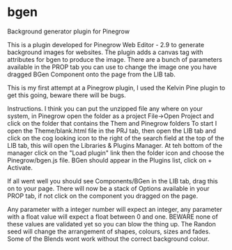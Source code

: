 # bgen
Background generator plugin for Pinegrow

This is a plugin developed for  Pinegrow Web Editor - 2.9 to generate background images for websites.  The plugin adds a canvas tag with attributes for bgen to produce the image.
There are a bunch of parameters available in the PROP tab you can use to change the image one you have dragged BGen Component onto the page from the LIB tab.

This is my first attempt at a Pinegrow plugin, I used the Kelvin Pine plugin to get this going, beware there will be bugs.

Instructions.
I think you can put the unzipped file any where on your system, in Pinegrow open the folder as a project File->Open Project and click on the folder that contains the Them and Pinegrow folders
To start I open the Theme/blank.html file in the PRJ tab, then open the LIB tab and click on the cog looking icon to the right of the search field at the top of the LIB tab, this will open the Libraries & Plugins Manager.
At teh bottom of the manager click on the "Load plugin" link then the folder icon and choose the Pinegrow/bgen.js file.
BGen should appear in the Plugins list, click on + Activate.

If all went well you should see Components/BGen in the LIB tab, drag this on to your page. There will now be a stack of Options available in your PROP tab, if not click on the component you dragged on the page.

Any parameter with a integer number will expect an integer, any parameter with a float value will expect a float between 0 and one. BEWARE none of these values are validated yet so you can blow the thing up.
The Randon seed will change the arrangement of shapes, colours, sizes and fades. Some of the Blends wont work without the correct background colour. 


